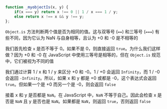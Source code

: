 ```JavaScript
function _myobjectIs(x, y) {
    if(x === y) return x !== 0 || 1 / x === 1 / y;
    else return x !== x && y !== y;
};
```

`Object.is` 方法判断两个值是否为相同的值。这与双等号 (`==`) 和三等号 (`===`) 有些不同，因为它认为 NaN 与自身相等，且认为 +0 和 -0 是不相等的

我们首先检查 `x` 是否不等于 0。如果不是 0，则直接返回 `true`。为什么我们这样做？因为 +0 和 -0 在 JavaScript 中使用三等号是相等的，但在 `Object.is` 规范中，它们被视为不同的值

我们通过计算 1 / x 和 1 / y 来区分 +0 和 -0。1 / +0 会返回 `Infinity`，而 1 / -0 会返回 `-Infinity`。所以，如果 x 和 y 都是 +0 或都是 -0，这个表达式会返回 `true`。但如果一个是 +0 而另一个是 -0，则会返回 `false`

接着 x 和 y 是否都是 `NaN`。在 JavaScript 中，`NaN` 不等于自己。因此会检查 x 是否是 `NaN` 且 y 是否也是 `NaN`。如果都是 `NaN`，则返回 `true`，否则返回 `false`
